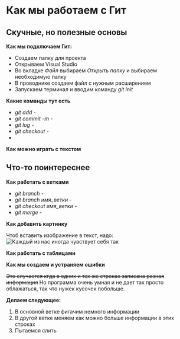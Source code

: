 # Как мы работаем с Гит

## Скучные, но полезные основы 
**Как мы подключаем Гит:**

* Создаем папку для проекта
* Открываем Visual Studio
* Во вкладке *Файл* выбираем *Открыть папку* и выбираем необходимую папку 
* В проводнике создаем файл с нужным расширением
* Запускаем терминал и вводим команду *git init* 

**Какие команды тут есть**
* *git add* - 
* *git commit -m* - 
* *git log* - 
* *git checkout* - 
* 

**Как можно играть с текстом**
## Что-то поинтереснее
**Как работать с ветками**
* *git branch* -
* *git branch имя_ветки* -
* *git checkout имя_ветки* - 
* *git merge* - 

**Как добавить картинку**

Чтоб вставить изображение в текст, надо: 
![Каждый из нас иногда чувствует себя так](everyone.jpg)

**Как работать с таблицами**

**Как мы создаем и устраняем ошибки**

~~Это случается кгда в одних и тех же строках записана разная информация~~ Но программа очень умная и не дает так просто облажаться, так что нужек кусочек побольше. 

**Делаем следующее:**

1. В основной ветке фигачим немного информации
2. В другой ветке меняем как можно больше информации в этих строках
3. Пытаемся слить